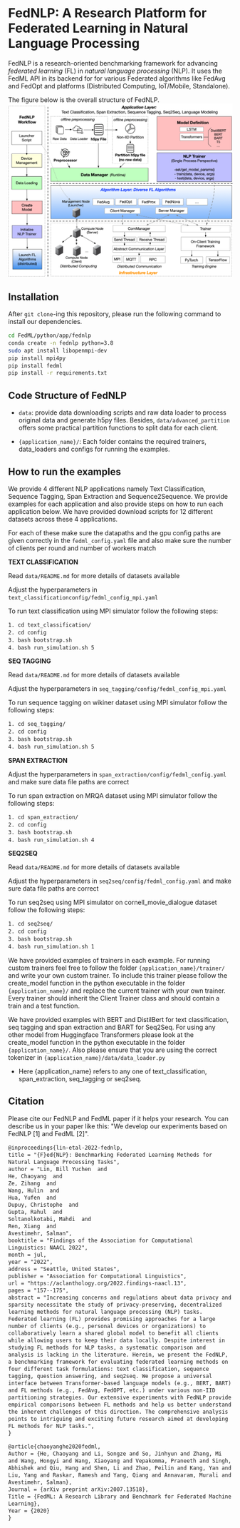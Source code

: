 # FedNLP: A Research Platform for Federated Learning in Natural Language Processing

<!-- This is FedNLP, an application ecosystem for federated natural language processing based on FedML framework (https://github.com/FedML-AI/FedML). -->

FedNLP is a research-oriented benchmarking framework for advancing *federated learning* (FL) in *natural language processing* (NLP). It uses the FedML API in its backend for for various Federated algorithms like FedAvg and FedOpt and platforms (Distributed Computing, IoT/Mobile, Standalone).

The figure below is the overall structure of FedNLP.
![avatar](FedNLP.png)

## Installation
After `git clone`-ing this repository, please run the following command to install our dependencies.

```bash
cd FedML/python/app/fednlp
conda create -n fednlp python=3.8
sudo apt install libopenmpi-dev
pip install mpi4py
pip install fedml
pip install -r requirements.txt
```
## Code Structure of FedNLP

- `data`: provide data downloading scripts and raw data loader to process original data and generate h5py files. Besides, `data/advanced_partition` offers some practical partition functions to split data for each client.

- `{application_name}/`: Each folder contains the required trainers, data_loaders and configs for running the examples.


## How to run the examples

We provide 4 different NLP applications namely Text Classification, Sequence Tagging, Span Extraction and Sequence2Sequence. We provide examples for each application and also provide steps on how to run each application below. We have provided download scripts for 12 different datasets across these 4 applications.

For each of these make sure the datapaths and the gpu config paths are given correctly in the `fedml_config.yaml` file and also make sure the number of clients per round and number of workers match

**TEXT CLASSIFICATION**

Read `data/README.md` for more details of datasets available

Adjust the hyperparameters in `text_classificationconfig/fedml_config_mpi.yaml`

To run text classification using MPI simulator follow the following steps:

```bash
1. cd text_classification/
2. cd config
3. bash bootstrap.sh
4. bash run_simulation.sh 5
```

**SEQ TAGGING**

Read `data/README.md` for more details of datasets available

Adjust the hyperparameters in `seq_tagging/config/fedml_config_mpi.yaml`

To run sequence tagging on wikiner dataset using MPI simulator follow the following steps:

```bash
1. cd seq_tagging/
2. cd config
3. bash bootstrap.sh
4. bash run_simulation.sh 5
```

**SPAN EXTRACTION**

Adjust the hyperparameters in `span_extraction/config/fedml_config.yaml` and make sure data file paths are correct

To run span extraction on MRQA dataset using MPI simulator follow the following steps:

```bash
1. cd span_extraction/
2. cd config
3. bash bootstrap.sh
4. bash run_simulation.sh 4
```


**SEQ2SEQ**

Read `data/README.md` for more details of datasets available

Adjust the hyperparameters in `seq2seq/config/fedml_config.yaml` and make sure data file paths are correct

To run seq2seq using MPI simulator on cornell_movie_dialogue dataset follow the following steps:

```bash
1. cd seq2seq/
2. cd config
3. bash bootstrap.sh
4. bash run_simulation.sh 1
```

We have provided examples of trainers in each example. For running custom trainers feel free to follow the folder `{application_name}/trainer/` and write your own custom trainer. To include this trainer please follow the create_model function in the python executable in the folder `{application_name}/` and replace the current trainer with your own trainer. Every trainer should inherit the Client Trainer class and should contain a train and a test function.


We have provided examples with BERT and DistilBert for text classification, seq tagging and span extraction and BART for Seq2Seq. For using any other model from Huggingface Transformers please look at the create_model function in the python executable in the folder `{application_name}/`. Also please ensure that you are using the correct tokenizer in `{application_name}/data/data_loader.py` 


* Here {application_name} refers to any one of text_classification, span_extraction, seq_tagging or seq2seq.


## Citation

Please cite our FedNLP and FedML paper if it helps your research.
You can describe us in your paper like this: "We develop our experiments based on FedNLP [1] and FedML [2]".

```
@inproceedings{lin-etal-2022-fednlp,
title = "{F}ed{NLP}: Benchmarking Federated Learning Methods for Natural Language Processing Tasks",
author = "Lin, Bill Yuchen  and
He, Chaoyang  and
Ze, Zihang  and
Wang, Hulin  and
Hua, Yufen  and
Dupuy, Christophe  and
Gupta, Rahul  and
Soltanolkotabi, Mahdi  and
Ren, Xiang  and
Avestimehr, Salman",
booktitle = "Findings of the Association for Computational Linguistics: NAACL 2022",
month = jul,
year = "2022",
address = "Seattle, United States",
publisher = "Association for Computational Linguistics",
url = "https://aclanthology.org/2022.findings-naacl.13",
pages = "157--175",
abstract = "Increasing concerns and regulations about data privacy and sparsity necessitate the study of privacy-preserving, decentralized learning methods for natural language processing (NLP) tasks. Federated learning (FL) provides promising approaches for a large number of clients (e.g., personal devices or organizations) to collaboratively learn a shared global model to benefit all clients while allowing users to keep their data locally. Despite interest in studying FL methods for NLP tasks, a systematic comparison and analysis is lacking in the literature. Herein, we present the FedNLP, a benchmarking framework for evaluating federated learning methods on four different task formulations: text classification, sequence tagging, question answering, and seq2seq. We propose a universal interface between Transformer-based language models (e.g., BERT, BART) and FL methods (e.g., FedAvg, FedOPT, etc.) under various non-IID partitioning strategies. Our extensive experiments with FedNLP provide empirical comparisons between FL methods and help us better understand the inherent challenges of this direction. The comprehensive analysis points to intriguing and exciting future research aimed at developing FL methods for NLP tasks.",
}
```

```
@article{chaoyanghe2020fedml,
Author = {He, Chaoyang and Li, Songze and So, Jinhyun and Zhang, Mi and Wang, Hongyi and Wang, Xiaoyang and Vepakomma, Praneeth and Singh, Abhishek and Qiu, Hang and Shen, Li and Zhao, Peilin and Kang, Yan and Liu, Yang and Raskar, Ramesh and Yang, Qiang and Annavaram, Murali and Avestimehr, Salman},
Journal = {arXiv preprint arXiv:2007.13518},
Title = {FedML: A Research Library and Benchmark for Federated Machine Learning},
Year = {2020}
}

```
